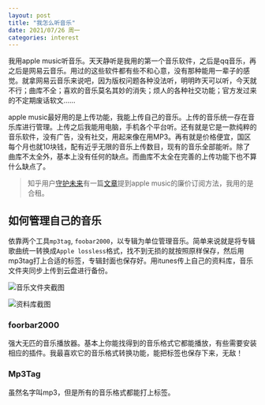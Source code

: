 ```yaml
---
layout: post
title: "我怎么听音乐"
date: 2021/07/26 周一
categories: interest
---
```

我用apple music听音乐。天天静听是我用的第一个音乐软件，之后是qq音乐，再之后是网易云音乐。用过的这些软件都有些不和心意，没有那种能用一辈子的感觉。就拿网易云音乐来说吧，因为版权问题各种没法听，明明昨天可以听，今天就不行；曲库不全；喜欢的音乐莫名其妙的消失；烦人的各种社交功能；官方发过来的不定期废话软文……

apple music最好用的是上传功能，我能上传自己的音乐。上传的音乐统一存在音乐库进行管理。上传之后我能用电脑，手机各个平台听。还有就是它是一款纯粹的音乐软件，没有广告，没有社交，用起来像在用MP3。再有就是价格便宜，国区每个月也就10块钱，配有近乎无限的音乐上传数目，现有的音乐全部能听。除了曲库不太全外，基本上没有任何的缺点。而曲库不太全在完善的上传功能下也不算什么缺点了。

> 知乎用户[守护未来](https://www.zhihu.com/people/xiaote)有一篇[文章](https://zhuanlan.zhihu.com/p/373693374)提到apple music的廉价订阅方法，我用的是合租。

## 如何管理自己的音乐
依靠两个工具`mp3tag`, `foobar2000`，以专辑为单位管理音乐。简单来说就是将专辑歌曲统一转换成`Apple lossless`格式，找不到无损的就按照原样保存，然后用mp3tag打上合适的标签，专辑封面也保存好。用itunes传上自己的资料库，音乐文件夹同步上传到云盘进行备份。

![音乐文件夹截图]()

![资料库截图]()

### foorbar2000
强大无匹的音乐播放器。基本上你能找得到的音乐格式它都能播放，有些需要安装相应的插件。我最喜欢它的音乐格式转换功能，能把标签也保存下来，无敌！

### Mp3Tag
虽然名字叫mp3，但是所有的音乐格式都能打上标签。
